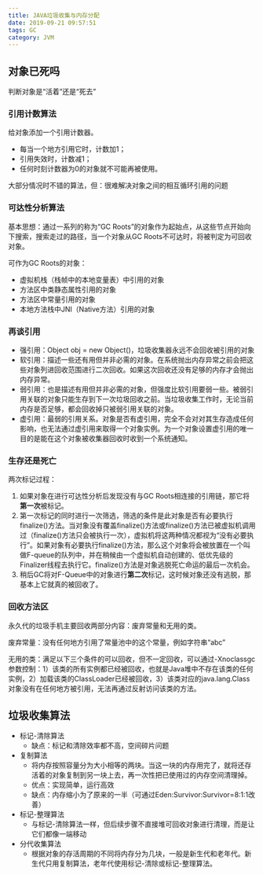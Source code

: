 ```yaml
---
title: JAVA垃圾收集与内存分配
date: 2019-09-21 09:57:51
tags: GC
category: JVM
---
```


## 对象已死吗

判断对象是“活着”还是“死去”

### 引用计数算法

给对象添加一个引用计数器。

- 每当一个地方引用它时，计数加1；
- 引用失效时，计数减1；
- 任何时刻计数器为0的对象就不可能再被使用。

大部分情况时不错的算法，但：很难解决对象之间的相互循环引用的问题

### 可达性分析算法

基本思想：通过一系列的称为“GC Roots”的对象作为起始点，从这些节点开始向下搜索，搜索走过的路径，当一个对象从GC Roots不可达时，将被判定为可回收对象。

可作为GC Roots的对象：

- 虚拟机栈（栈帧中的本地变量表）中引用的对象
- 方法区中类静态属性引用的对象
- 方法区中常量引用的对象
- 本地方法栈中JNI（Native方法）引用的对象

### 再谈引用

- 强引用：Object obj = new Object()，垃圾收集器永远不会回收被引用的对象
- 软引用：描述一些还有用但并非必需的对象。在系统抛出内存异常之前会把这些对象列进回收范围进行二次回收。如果这次回收还没有足够的内存才会抛出内存异常。
- 弱引用：也是描述有用但并非必需的对象，但强度比软引用要弱一些。被弱引用关联的对象只能生存到下一次垃圾回收之前。当垃圾收集工作时，无论当前内存是否足够，都会回收掉只被弱引用关联的对象。
- 虚引用：最弱的引用关系。对象是否有虚引用，完全不会对对其生存造成任何影响，也无法通过虚引用来取得一个对象实例。为一个对象设置虚引用的唯一目的是能在这个对象被收集器回收时收到一个系统通知。

### 生存还是死亡

两次标记过程：

1. 如果对象在进行可达性分析后发现没有与GC Roots相连接的引用链，那它将**第一次**被标记。
2. 第一次标记的同时进行一次筛选，筛选的条件是此对象是否有必要执行finalize()方法。当对象没有覆盖finalize()方法或finalize()方法已被虚拟机调用过（finalize()方法只会被执行一次），虚拟机将这两种情况都视为“没有必要执行”。如果对象有必要执行finalize()方法，那么这个对象将会被放置在一个叫做F-queue的队列中，并在稍候由一个虚拟机自动创建的、低优先级的Finalizer线程去执行它。finalize()方法是对象逃脱死亡命运的最后一次机会。
3. 稍后GC将对F-Queue中的对象进行**第二次**标记，这时候对象还没有逃脱，那基本上它就真的被回收了。

### 回收方法区

永久代的垃圾手机主要回收两部分内容：废弃常量和无用的类。

废弃常量：没有任何地方引用了常量池中的这个常量，例如字符串“abc”

无用的类：满足以下三个条件的可以回收，但不一定回收，可以通过-Xnoclassgc参数控制：1）该类的所有实例都已经被回收，也就是Java堆中不存在该类的任何实例，2）加载该类的ClassLoader已经被回收，3）该类对应的java.lang.Class对象没有在任何地方被引用，无法再通过反射访问该类的方法。

## 垃圾收集算法

- 标记-清除算法
  - 缺点：标记和清除效率都不高，空间碎片问题
- 复制算法
  - 将内存按照容量分为大小相等的两块。当这一块的内存用完了，就将还存活着的对象复制到另一块上去，再一次性把已使用过的内存空间清理掉。
  - 优点：实现简单，运行高效
  - 缺点：内存缩小为了原来的一半（可通过Eden:Survivor:Survivor=8:1:1改善）
- 标记-整理算法
  - 与标记-清除算法一样，但后续步骤不直接堆可回收对象进行清理，而是让它们都像一端移动
- 分代收集算法 
  - 根据对象的存活周期的不同将内存分为几块，一般是新生代和老年代。新生代只用复制算法，老年代使用标记-清除或标记-整理算法。